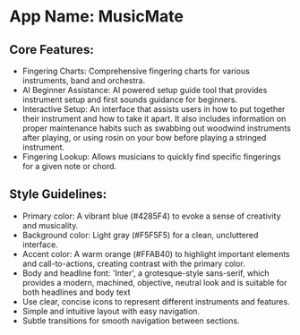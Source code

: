 # **App Name**: MusicMate

## Core Features:

- Fingering Charts: Comprehensive fingering charts for various instruments, band and orchestra.
- AI Beginner Assistance: AI powered setup guide tool that provides instrument setup and first sounds guidance for beginners.
- Interactive Setup: An interface that assists users in how to put together their instrument and how to take it apart.  It also includes information on proper maintenance habits such as swabbing out woodwind instruments after playing, or using rosin on your bow before playing a stringed instrument.
- Fingering Lookup: Allows musicians to quickly find specific fingerings for a given note or chord.

## Style Guidelines:

- Primary color: A vibrant blue (#4285F4) to evoke a sense of creativity and musicality.
- Background color: Light gray (#F5F5F5) for a clean, uncluttered interface.
- Accent color: A warm orange (#FFAB40) to highlight important elements and call-to-actions, creating contrast with the primary color.
- Body and headline font: 'Inter', a grotesque-style sans-serif, which provides a modern, machined, objective, neutral look and is suitable for both headlines and body text
- Use clear, concise icons to represent different instruments and features.
- Simple and intuitive layout with easy navigation.
- Subtle transitions for smooth navigation between sections.